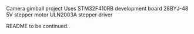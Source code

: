 Camera gimball project
Uses STM32F410RB development board
28BYJ-48 5V stepper motor
ULN2003A stepper driver

README to be continued..
